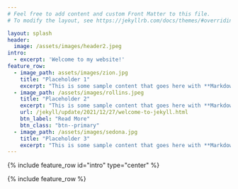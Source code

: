 ```yaml
---
# Feel free to add content and custom Front Matter to this file.
# To modify the layout, see https://jekyllrb.com/docs/themes/#overriding-theme-defaults

layout: splash
header:
  image: /assets/images/header2.jpeg
intro: 
  - excerpt: 'Welcome to my website!'
feature_row:
  - image_path: assets/images/zion.jpg
    title: "Placeholder 1"
    excerpt: "This is some sample content that goes here with **Markdown** formatting."
  - image_path: /assets/images/rollins.jpeg
    title: "Placeholder 2"
    excerpt: "This is some sample content that goes here with **Markdown** formatting."
    url: /jekyll/update/2021/12/27/welcome-to-jekyll.html
    btn_label: "Read More"
    btn_class: "btn--primary"
  - image_path: /assets/images/sedona.jpg
    title: "Placeholder 3"
    excerpt: "This is some sample content that goes here with **Markdown** formatting."
---
```


{% include feature_row id="intro" type="center" %}

{% include feature_row %}
